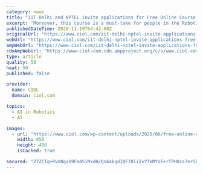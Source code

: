 ```yaml
---
category: news
title: "IIT Delhi and NPTEL invite applications for Free Online Course on Artificial Intelligence"
excerpt: "Moreover, this course is a must-take for people in the Robotics Industry, Neuroscientists ... His primary research interest explores several threads in artificial intelligence, including scaling probabilistic planning algorithms, large-scale information ..."
publishedDateTime: 2020-11-19T04:42:00Z
originalUrl: "https://www.ciol.com/iit-delhi-nptel-invite-applications-free-online-course-artificial-intelligence/"
webUrl: "https://www.ciol.com/iit-delhi-nptel-invite-applications-free-online-course-artificial-intelligence/"
ampWebUrl: "https://www.ciol.com/iit-delhi-nptel-invite-applications-free-online-course-artificial-intelligence/amp/"
cdnAmpWebUrl: "https://www-ciol-com.cdn.ampproject.org/c/s/www.ciol.com/iit-delhi-nptel-invite-applications-free-online-course-artificial-intelligence/amp/"
type: article
quality: 50
heat: 50
published: false

provider:
  name: CIOL
  domain: ciol.com

topics:
  - AI in Robotics
  - AI

images:
  - url: "https://www.ciol.com/wp-content/uploads/2020/06/free-online-courses.jpg"
    width: 850
    height: 400
    isCached: true

secured: "Z7ZCTq+RVnNqxS9Fm4SiMxdH/Qn64kqdIQF78liIvYTmMYsE+rTPHUcs7er5hiFuvzqUf0eri2uwOT6TBYECNzjXh+wcrXBBMxt2igF32s/Rz2NFzdJnEoKaR8Y87FQg5FTp5fi6HHLVgEf71mpQiM2XsRvsoGzC/jlINbe6oeJKuv3eWmHXPl5Ybxcna6lYKkpcEi7UWGCAOq6sYLFiYjiY0u5FP4I1GS+7Eg+z+1qT/ram9P/rO2X2j0QmPfirwjmaA8I47nx8T4nbGGn7tAjzQkt73GoRu6dSXBRLyGglpxyexA2eORSa1bqo8Ch2jacsLfqWmP23nS6rTw4Y8YUpWoxIDW9UtB5W0k/CiKE=;67N21QTQHoIEXYSX6HzxPg=="
---
```


